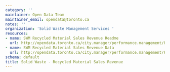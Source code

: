 ```yaml
---
category: ''
maintainer: Open Data Team
maintainer_email: opendata@toronto.ca
notes: ''
organization: 'Solid Waste Management Services '
resources:
- name: SWM Recycled Material Sales Revenue Readme
  url: http://opendata.toronto.ca/city.manager/performance.management/PM_SWMRecycledMaterialSalesRevenueReadme.xls
- name: SWM Recycled Material Sales Revenue Data
  url: http://opendata.toronto.ca/city.manager/performance.management/PM_Solid_Waste.xls
schema: default
title: Solid Waste - Recycled Material Sales Revenue
---
```

